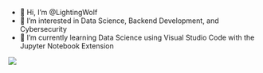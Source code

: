 - 👋 Hi, I’m @LightingWolf
- 👀 I’m interested in Data Science, Backend Development, and Cybersecurity
- 🌱 I’m currently learning Data Science using Visual Studio Code with the Jupyter Notebook Extension


<!---
LightingWolf/LightingWolf is a ✨ special ✨ repository because its `README.md` (this file) appears on your GitHub profile.
You can click the Preview link to take a look at your changes.
--->

![](https://https://komarev.com/ghpvc/?username=LightingWolf)

